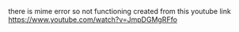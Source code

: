 there is mime error so not functioning created from this youtube link https://www.youtube.com/watch?v=JmpDGMgRFfo

